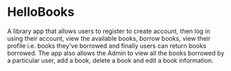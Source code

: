 # HelloBooks
A library app that allows users to register to create account, then log in using their account, view the available books, borrow books, view their profile i.e. books they've borrowed and finally users can return books borrowed.
The app also allows the Admin to view all the books borrowed by a particular user, add a book, delete a book and edit a book information. 
